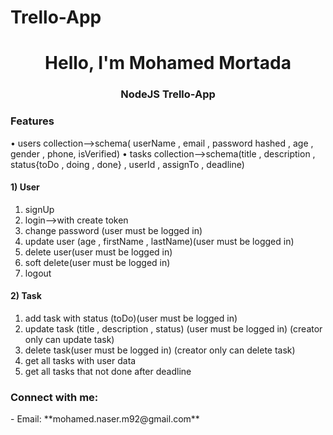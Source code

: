 # Trello-App
<h1 align="center">Hello, I'm Mohamed  Mortada</h1>
<h3 align="center">NodeJS Trello-App</h3>

<h3 align="left">Features</h3>

• users collection-->schema( userName , email , password hashed , age , gender , phone, isVerified)
• tasks collection-->schema(title , description , status{toDo , doing , done} , userId , assignTo , deadline)

 <h4 align="left">1) User</h4>
 
1. signUp
2. login-->with create token
3. change password (user must be logged in)
4. update user (age , firstName , lastName)(user must be logged in)
5. delete user(user must be logged in)
6. soft delete(user must be logged in)
7. logout

<h4 align="left">2) Task</h4>

1. add task with status (toDo)(user must be logged in)
2. update task (title , description , status) (user must be logged in) (creator only can update task)
3. delete task(user must be logged in) (creator only can delete task)
4. get all tasks with user data
5. get all tasks that not done after deadline


<h3 align="left">Connect with me:</h3>
- Email: **mohamed.naser.m92@gmail.com**

<p align="left">
</p>
